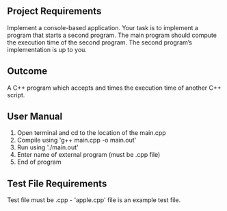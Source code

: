 ## Project Requirements
Implement a console-based application. Your task is to implement a program that starts a second program. The main program should compute the execution time of the second program. The second program’s implementation is  up to you.

## Outcome
A C++ program which accepts and times the execution time of another C++ script. 

## User Manual
1. Open terminal and cd to the location of the main.cpp
2. Compile using 'g++ main.cpp -o main.out'
3. Run using './main.out'
4. Enter name of external program (must be .cpp file)
5. End of program

## Test File Requirements
Test file must be .cpp - 'apple.cpp' file is an example test file.
